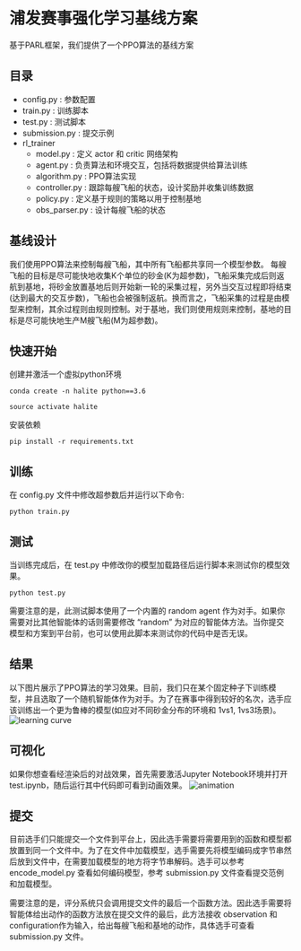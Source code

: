 # 浦发赛事强化学习基线方案
基于PARL框架，我们提供了一个PPO算法的基线方案

## 目录
* config.py : 参数配置
* train.py : 训练脚本
* test.py : 测试脚本
* submission.py : 提交示例
* rl_trainer
  * model.py : 定义 actor 和 critic 网络架构
  * agent.py : 负责算法和环境交互，包括将数据提供给算法训练
  * algorithm.py : PPO算法实现
  * controller.py : 跟踪每艘飞船的状态，设计奖励并收集训练数据
  * policy.py : 定义基于规则的策略以用于控制基地
  * obs_parser.py : 设计每艘飞船的状态
  

## 基线设计
我们使用PPO算法来控制每艘飞船，其中所有飞船都共享同一个模型参数。
每艘飞船的目标是尽可能快地收集K个单位的砂金(K为超参数)，飞船采集完成后则返航到基地，将砂金放置基地后则开始新一轮的采集过程，另外当交互过程即将结束(达到最大的交互步数)，飞船也会被强制返航。换而言之，飞船采集的过程是由模型来控制，其余过程则由规则控制。对于基地，我们则使用规则来控制，基地的目标是尽可能快地生产M艘飞船(M为超参数)。


## 快速开始
创建并激活一个虚拟python环境
```shell
conda create -n halite python==3.6

source activate halite
```

安装依赖
```shell
pip install -r requirements.txt
```

## 训练
在 config.py 文件中修改超参数后并运行以下命令:
```shell
python train.py
```

## 测试
当训练完成后，在 test.py 中修改你的模型加载路径后运行脚本来测试你的模型效果。
```shell
python test.py
```

需要注意的是，此测试脚本使用了一个内置的 random agent 作为对手。如果你需要对比其他智能体的话则需要修改 “random” 为对应的智能体方法。当你提交模型和方案到平台前，也可以使用此脚本来测试你的代码中是否无误。


## 结果
以下图片展示了PPO算法的学习效果。目前，我们只在某个固定种子下训练模型，并且选取了一个随机智能体作为对手。为了在赛事中得到较好的名次，选手应该训练出一个更为鲁棒的模型(如应对不同砂金分布的环境和 1vs1, 1vs3场景)。
![learning curve](https://github.com/benchmarking-rl/PARL-experiments/blob/master/Baselines/Halite_Competition/paddle/learning_curve.jpg?raw=true)

## 可视化
如果你想查看经渲染后的对战效果，首先需要激活Jupyter Notebook环境并打开test.ipynb，随后运行其中代码即可看到动画效果。
![animation](https://github.com/benchmarking-rl/PARL-experiments/blob/master/Baselines/Halite_Competition/paddle/animation.gif?raw=true)

## 提交
目前选手们只能提交一个文件到平台上，因此选手需要将需要用到的函数和模型都放置到同一个文件中。为了在文件中加载模型，选手需要先将模型编码成字节串然后放到文件中，在需要加载模型的地方将字节串解码。选手可以参考 encode_model.py 查看如何编码模型，参考 submission.py 文件查看提交范例和加载模型。

需要注意的是，评分系统只会调用提交文件的最后一个函数方法。因此选手需要将智能体给出动作的函数方法放在提交文件的最后，此方法接收 observation 和 configuration作为输入，给出每艘飞船和基地的动作，具体选手可查看 submission.py 文件。
